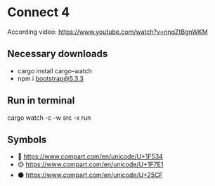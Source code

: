 # Connect 4

According video: https://www.youtube.com/watch?v=nnqZtBgnWKM

## Necessary downloads
- cargo install cargo-watch
- npm i bootstrap@5.3.3

## Run in terminal
  cargo watch -c -w src -x run
  
## Symbols
- 🔴 https://www.compart.com/en/unicode/U+1F534
- 🟡 https://www.compart.com/en/unicode/U+1F7E1
- ⚫ https://www.compart.com/en/unicode/U+25CF